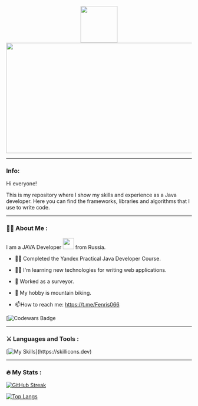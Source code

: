 <div id="header" align="center">
  <img src="https://media.giphy.com/media/mJzKn0z9GGkkjRhrI5/giphy.gif" width="100"/>
</div>
<div align="center">
  <img src="https://media.giphy.com/media/dWesBcTLavkZuG35MI/giphy.gif" width="600" height="300"/>
</div>

---

### Info:

Hi everyone! 

This is my repository where I show my skills and experience as a Java developer. Here you can find the frameworks, libraries and algorithms that I use to write code. 

---

### :man_technologist: About Me :
I am a JAVA Developer <img src="https://media.giphy.com/media/CcwLAV11cALh3OuEJ5/giphy.gif" width="30"> from Russia.

- :student: Completed the Yandex Practical Java Developer Course.

- :man_technologist: I'm learning new technologies for writing web applications.

- :construction_worker: Worked as a surveyor.

- :mountain_bicyclist: My hobby is mountain biking.

- :mailbox:How to reach me: https://t.me/Fenris066

[![Codewars Badge](https://www.codewars.com/users/fenris06)

---
  
### :crossed_swords: Languages and Tools :
[![My Skills](https://skillicons.dev/icons?i=java,spring,maven,postgres,hibernate,docker,postman,rabbitmq,idea,github,)](https://skillicons.dev)

---

### :fire: My Stats :
[![GitHub Streak](http://github-readme-streak-stats.herokuapp.com?user=Fenris06)](https://git.io/streak-stats)

[![Top Langs](https://github-readme-stats.vercel.app/api/top-langs/?username=Fenris06&layout=compact&theme=vision-friendly-dark)](https://github.com/anuraghazra/github-readme-stats)



<!--
**Fenris06/Fenris06** is a ✨ _special_ ✨ repository because its `README.md` (this file) appears on your GitHub profile.

Here are some ideas to get you started:

- 🔭 I’m currently working on ...
- 🌱 I’m currently learning ...
- 👯 I’m looking to collaborate on ...
- 🤔 I’m looking for help with ...
- 💬 Ask me about ...
- 📫 How to reach me: ...
- 😄 Pronouns: ...
- ⚡ Fun fact: ...
-->
